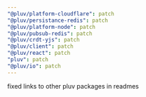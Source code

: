 ```yaml
---
"@pluv/platform-cloudflare": patch
"@pluv/persistance-redis": patch
"@pluv/platform-node": patch
"@pluv/pubsub-redis": patch
"@pluv/crdt-yjs": patch
"@pluv/client": patch
"@pluv/react": patch
"pluv": patch
"@pluv/io": patch
---
```


fixed links to other pluv packages in readmes
